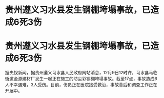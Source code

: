 # 贵州遵义习水县发生钢棚垮塌事故，已造成6死3伤

# 贵州遵义习水县发生钢棚垮塌事故，已造成6死3伤

据央视新闻，据贵州遵义习水县人民政府网站消息，12月9日12时许，习水县马临街道金源建材厂发生一起正在施工的防尘彩钢棚垮塌事故。截至17点，事故造成6人不幸遇难，3人受伤。目前，伤员正在医院接受救治，事故善后和调查工作正在开展中。

